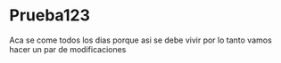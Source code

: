 # Prueba123
Aca se come todos los dias porque asi se debe vivir
por lo tanto vamos hacer un par de modificaciones